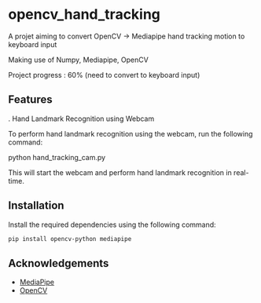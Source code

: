 
# opencv_hand_tracking 

A projet aiming to convert OpenCV -> Mediapipe hand tracking motion to keyboard input

Making use of Numpy, Mediapipe, OpenCV

Project progress : 60% (need to convert to keyboard input)

## Features

. Hand Landmark Recognition using Webcam

To perform hand landmark recognition using the webcam, run the following command:

python hand_tracking_cam.py

This will start the webcam and perform hand landmark recognition in real-time.
## Installation

Install the required dependencies using the following command:


```bash
pip install opencv-python mediapipe

```
    
## Acknowledgements

 - [MediaPipe](https://ai.google.dev/edge/mediapipe/solutions/guide)
 - [OpenCV](https://opencv.org/)

